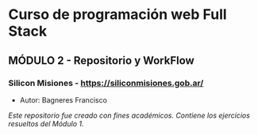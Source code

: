 # Curso de programación web Full Stack
## MÓDULO 2 - Repositorio y WorkFlow
### Silicon Misiones - https://siliconmisiones.gob.ar/ 
- Autor: Bagneres Francisco

*Este repositorio fue creado con fines académicos. Contiene los ejercicios
resueltos del Módulo 1.*
